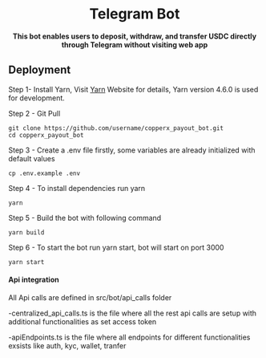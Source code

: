 <h1 align="center">Telegram Bot</h1>

<p align="center"><b>This bot enables users to deposit, withdraw, and transfer USDC directly through Telegram without visiting web app</b></p>

## Deployment
Step 1- Install Yarn, Visit <a href="https://yarnpkg.com/getting-started/install">Yarn</a> Website for details, Yarn version 4.6.0 is used for development.


Step 2 - Git Pull
```
git clone https://github.com/username/copperx_payout_bot.git
cd copperx_payout_bot
```
Step 3 - Create a .env file firstly, some variables are already initialized with default values
```
cp .env.example .env
```
Step 4 - To install dependencies run yarn
```
yarn
```
Step 5 - Build the bot with following command
```
yarn build
```
Step 6 - To start the bot run yarn start, bot will start on port 3000
```
yarn start
```
<h4>Api integration</h4>
<p>All Api calls are defined in src/bot/api_calls folder</p>
<p>-centralized_api_calls.ts is the file where all the rest api calls are setup with additional functionalities as set access token </p>
<p>-apiEndpoints.ts is the file where all endpoints for different functionalities exsists like auth, kyc, wallet, tranfer</p>
